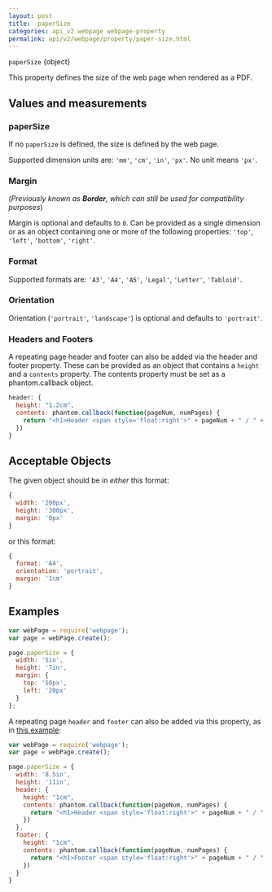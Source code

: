 ```yaml
---
layout: post
title:  paperSize
categories: api_v2 webpage webpage-property
permalink: api/v2/webpage/property/paper-size.html
---
```


`paperSize` {object}

This property defines the size of the web page when rendered as a PDF.

## Values and measurements

### paperSize

If no `paperSize` is defined, the size is defined by the web page.

Supported dimension units are: `'mm'`, `'cm'`, `'in'`, `'px'`. No unit means `'px'`.

### Margin

(*Previously known as __Border__, which can still be used for compatibility purposes*)

Margin is optional and defaults to `0`.  Can be provided as a single dimension or as an object containing one or more of the following properties: `'top'`, `'left'`, `'bottom'`, `'right'`.

### Format

Supported formats are: `'A3'`, `'A4'`, `'A5'`, `'Legal'`, `'Letter'`, `'Tabloid'`.

### Orientation

Orientation (`'portrait'`, `'landscape'`) is optional and defaults to `'portrait'`.

### Headers and Footers

A repeating page header and footer can also be added via the header and footer property. These can be provided as an object that contains a `height` and a `contents` property. The contents property must be set as a phantom.callback object. 

```javascript
header: {
  height: "1.2cm",
  contents: phantom.callback(function(pageNum, numPages) {
    return "<h1>Header <span style='float:right'>" + pageNum + " / " + numPages + "</span></h1>";
  })
}
```


## Acceptable Objects

The given object should be in _either_ this format:

```javascript
{
  width: '200px',
  height: '300px',
  margin: '0px'
}
```

or this format:

```javascript
{
  format: 'A4',
  orientation: 'portrait',
  margin: '1cm'
}
```

## Examples

```javascript
var webPage = require('webpage');
var page = webPage.create();

page.paperSize = {
  width: '5in',
  height: '7in',
  margin: {
    top: '50px',
    left: '20px'
  }
};
```

A repeating page `header` and `footer` can also be added via this property, as in [this example](https://github.com/ariya/phantomjs/blob/master/examples/printheaderfooter.js):

```javascript
var webPage = require('webpage');
var page = webPage.create();

page.paperSize = {
  width: '8.5in',
  height: '11in',
  header: {
    height: "1cm",
    contents: phantom.callback(function(pageNum, numPages) {
      return "<h1>Header <span style='float:right'>" + pageNum + " / " + numPages + "</span></h1>";
    })
  },
  footer: {
    height: "1cm",
    contents: phantom.callback(function(pageNum, numPages) {
      return "<h1>Footer <span style='float:right'>" + pageNum + " / " + numPages + "</span></h1>";
    })
  }
}
```








